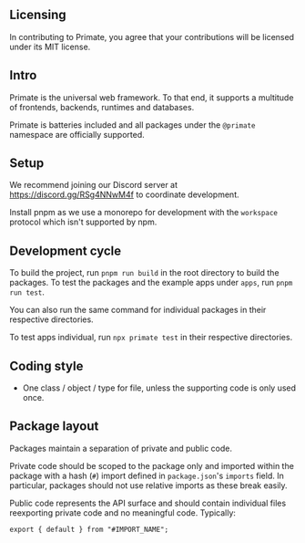 ## Licensing

In contributing to Primate, you agree that your contributions will be licensed
under its MIT license.

## Intro

Primate is the universal web framework. To that end, it supports a multitude 
of frontends, backends, runtimes and databases.

Primate is batteries included and all packages under the `@primate` namespace 
are officially supported.

## Setup

We recommend joining our Discord server at https://discord.gg/RSg4NNwM4f to
coordinate development.

Install pnpm as we use a monorepo for development with the `workspace` protocol
which isn't supported by npm.

## Development cycle

To build the project, run `pnpm run build` in the root directory to build the
packages. To test the packages and the example apps under `apps`, run
`pnpm run test`.

You can also run the same command for individual packages in their respective
directories.

To test apps individual, run `npx primate test` in their respective directories.

## Coding style

* One class / object / type for file, unless the supporting code is only used
once.

## Package layout

Packages maintain a separation of private and public code.

Private code should be scoped to the package only and imported within the
package with a hash (`#`) import defined in `package.json`'s `imports` field.
In particular, packages should not use relative imports as these break easily.

Public code represents the API surface and should contain individual files 
reexporting private code and no meaningful code. Typically:

`export { default } from "#IMPORT_NAME";`
